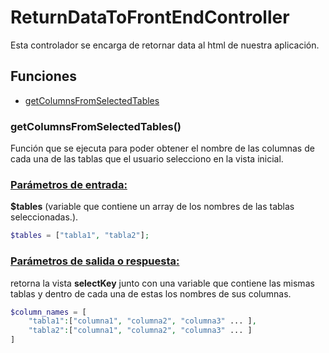 # ReturnDataToFrontEndController

Esta controlador se encarga de retornar data al html de nuestra aplicación.

## Funciones

- [getColumnsFromSelectedTables](#getColumnsFromSelectedTables)





### getColumnsFromSelectedTables()

Función que se ejecuta para poder obtener el nombre de las columnas de cada una de las tablas que el usuario selecciono en la vista inicial.

### <u>Parámetros de entrada:</u>

**$tables** (variable que contiene un array de los nombres de las tablas seleccionadas.).

```php
$tables = ["tabla1", "tabla2"];
```

### <u>Parámetros de salida o respuesta:</u>

retorna la vista **selectKey** junto con una variable que contiene las mismas tablas y dentro de cada una de estas los nombres de sus columnas.

```php
$column_names = [
    "tabla1":["columna1", "columna2", "columna3" ... ],
    "tabla2":["columna1", "columna2", "columna3" ... ]
]
```

